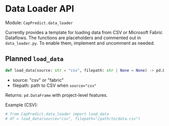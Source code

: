 # Data Loader API

Module: `CapPredict.data_loader`

Currently provides a template for loading data from CSV or Microsoft Fabric Dataflows. The functions are placeholders and commented out in `data_loader.py`. To enable them, implement and uncomment as needed.

## Planned `load_data`
```python
def load_data(source: str = "csv", filepath: str | None = None) -> pd.DataFrame
```
- source: "csv" or "fabric"
- filepath: path to CSV when `source="csv"`

Returns: `pd.DataFrame` with project-level features.

Example (CSV):
```python
# from CapPredict.data_loader import load_data
# df = load_data(source="csv", filepath="/path/to/data.csv")
```